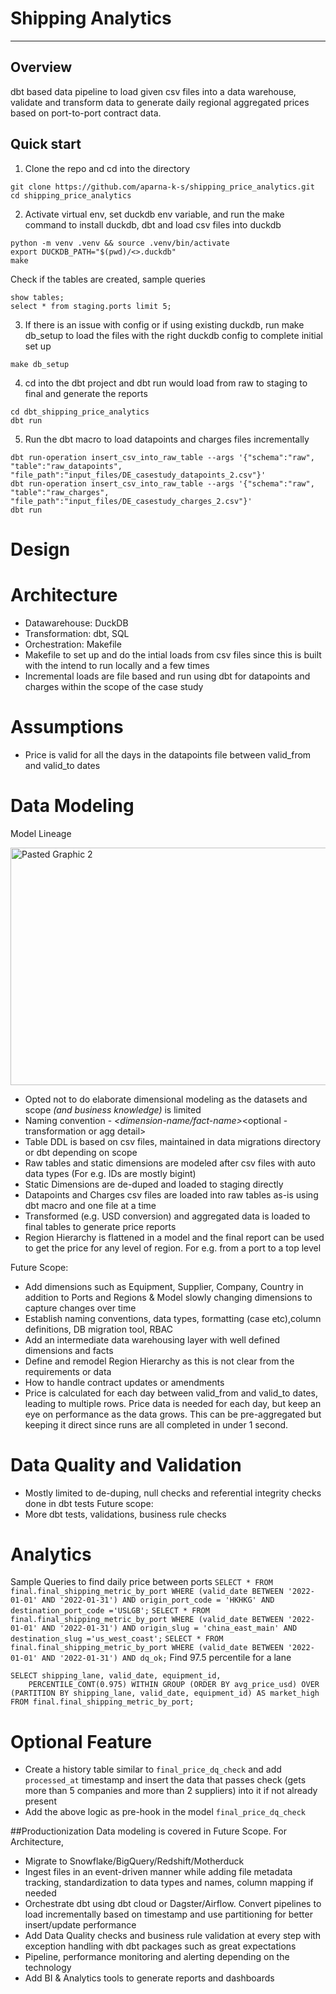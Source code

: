 # Shipping Analytics
---
## Overview
dbt based data pipeline to load given csv files into a data warehouse, validate and transform data to generate daily regional aggregated prices based on port-to-port contract data.

## Quick start
1. Clone the repo and cd into the directory
```
git clone https://github.com/aparna-k-s/shipping_price_analytics.git 
cd shipping_price_analytics
```
2. Activate virtual env, set duckdb env variable, and run the make command to install duckdb, dbt and load csv files into duckdb
```
python -m venv .venv && source .venv/bin/activate
export DUCKDB_PATH="$(pwd)/<>.duckdb" 
make
```
Check if the tables are created, sample queries
```
show tables;
select * from staging.ports limit 5;
```
3. If there is an issue with config or if using existing duckdb, run make db_setup to load the files with the right duckdb config to complete initial set up 
```
make db_setup
```
4. cd into the dbt project and dbt run would load from raw to staging to final and generate the reports
```
cd dbt_shipping_price_analytics
dbt run
```
5. Run the dbt macro to load datapoints and charges files incrementally
```
dbt run-operation insert_csv_into_raw_table --args '{"schema":"raw", "table":"raw_datapoints", "file_path":"input_files/DE_casestudy_datapoints_2.csv"}'
dbt run-operation insert_csv_into_raw_table --args '{"schema":"raw", "table":"raw_charges", "file_path":"input_files/DE_casestudy_charges_2.csv"}'
dbt run 
```

# Design

# Architecture
- Datawarehouse: DuckDB
- Transformation: dbt, SQL
- Orchestration: Makefile
- Makefile to set up and do the intial loads from csv files since this is built with the intend to run locally and a few times
- Incremental loads are file based and run using dbt for datapoints and charges within the scope of the case study

# Assumptions
- Price is valid for all the days in the datapoints file between valid_from and valid_to dates

# Data Modeling

Model Lineage 

<img width="1185" height="380" alt="Pasted Graphic 2" src="https://github.com/user-attachments/assets/59b700ad-fddd-4dbb-b95b-bc33fd98cd11" />




- Opted not to do elaborate dimensional modeling as the datasets and scope *(_and business knowledge_)* is limited
- Naming convention - <schema-code>_<dimension-name/fact-name>_<optional - transformation or agg detail>
- Table DDL is based on csv files, maintained in data migrations directory or dbt depending on scope
- Raw tables and static dimensions are modeled after csv files with auto data types (For e.g. IDs are mostly bigint)
- Static Dimensions are de-duped and loaded to staging directly
- Datapoints and Charges csv files are loaded into raw tables as-is using dbt macro and one file at a time
- Transformed (e.g. USD conversion) and aggregated data is loaded to final tables to generate price reports
- Region Hierarchy is flattened in a model and the final report can be used to get the price for any level of region. For e.g. from a port to a top level

Future Scope:
- Add dimensions such as Equipment, Supplier, Company, Country in addition to Ports and Regions & Model slowly changing dimensions to capture changes over time
- Establish naming conventions, data types, formatting (case etc),column definitions, DB migration tool, RBAC 
- Add an intermediate data warehousing layer with well defined dimensions and facts
- Define and remodel Region Hierarchy as this is not clear from the requirements or data
- How to handle contract updates or amendments
- Price is calculated for each day between valid_from and valid_to dates, leading to multiple rows. Price data is needed for each day, but keep an eye on performance as the data grows. This can be pre-aggregated but keeping it direct since runs are all completed in under 1 second.

# Data Quality and Validation
- Mostly limited to de-duping, null checks and referential integrity checks done in dbt tests
Future scope:
- More dbt tests, validations, business rule checks

# Analytics
Sample Queries to find daily price between ports
`SELECT * FROM final.final_shipping_metric_by_port WHERE (valid_date BETWEEN '2022-01-01' AND '2022-01-31') AND origin_port_code = 'HKHKG' AND destination_port_code ='USLGB';`
`SELECT * FROM final.final_shipping_metric_by_port WHERE (valid_date BETWEEN '2022-01-01' AND '2022-01-31') AND origin_slug = 'china_east_main' AND destination_slug ='us_west_coast';`
`SELECT * FROM final.final_shipping_metric_by_port WHERE (valid_date BETWEEN '2022-01-01' AND '2022-01-31') AND dq_ok;`
Find 97.5 percentile for a lane
```
SELECT shipping_lane, valid_date, equipment_id,
    PERCENTILE_CONT(0.975) WITHIN GROUP (ORDER BY avg_price_usd) OVER (PARTITION BY shipping_lane, valid_date, equipment_id) AS market_high
FROM final.final_shipping_metric_by_port;
```

# Optional Feature
- Create a history table similar to `final_price_dq_check` and add `processed_at` timestamp and insert the data that passes check (gets more than 5 companies and more than 2 suppliers) into it if not already present
- Add the above logic as pre-hook in the model `final_price_dq_check`

##Productionization
Data modeling is covered in Future Scope.
For Architecture, 
- Migrate to Snowflake/BigQuery/Redshift/Motherduck
- Ingest files in an event-driven manner while adding file metadata tracking, standardization to data types and names, column mapping if needed
- Orchestrate dbt using dbt cloud or Dagster/Airflow. Convert pipelines to load incrementally based on timestamp and use partitioning for better insert/update performance
- Add Data Quality checks and business rule validation at every step with exception handling with dbt packages such as great expectations 
- Pipeline, performance monitoring and alerting depending on the technology
- Add BI & Analytics tools to generate reports and dashboards
